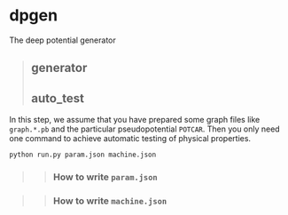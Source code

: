 # dpgen
The deep potential generator
>## generator
>## auto_test
In this step, we assume that you have prepared some graph files like `graph.*.pb` and the particular pseudopotential `POTCAR`.
Then you only need one command to achieve automatic testing of physical properties.
```
python run.py param.json machine.json
```
>>### How to write `param.json`

>>### How to write `machine.json`
